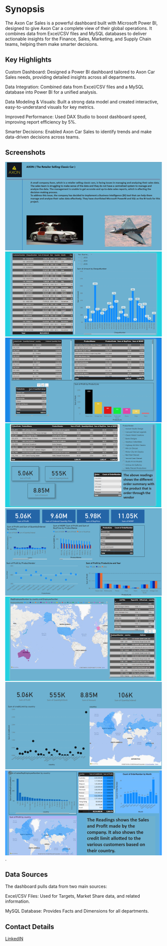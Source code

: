 
# Synopsis

The Axon Car Sales is a powerful dashboard built with Microsoft Power BI, designed to give Axon Car a complete view of their global operations. It combines data from Excel/CSV files and MySQL databases to deliver actionable insights for the Finance, Sales, Marketing, and Supply Chain teams, helping them make smarter decisions.


## Key Highlights

Custom Dashboard: Designed a Power BI dashboard tailored to Axon Car Sales needs, providing detailed insights across all departments.

Data Integration: Combined data from Excel/CSV files and a MySQL database into Power BI for a unified analysis.

Data Modeling & Visuals: Built a strong data model and created interactive, easy-to-understand visuals for key metrics.

Improved Performance: Used DAX Studio to boost dashboard speed, improving report efficiency by 5%.

Smarter Decisions: Enabled Axon Car Sales to identify trends and make data-driven decisions across teams.

## Screenshots

![image Alt](https://github.com/Satyakisen24/AxonDrive-Sales-Analytics/blob/2de97606e9b85cdc2e10d34791969b8b93a8d43b/axon%20project%20intro.png)
![image Alt](https://github.com/Satyakisen24/AxonDrive-Sales-Analytics/blob/2de97606e9b85cdc2e10d34791969b8b93a8d43b/axon%20project%20payent.png)
![image Alt](https://github.com/Satyakisen24/AxonDrive-Sales-Analytics/blob/2de97606e9b85cdc2e10d34791969b8b93a8d43b/axon%20project%20products%20%26%20quality.png)
![image Alt](https://github.com/Satyakisen24/AxonDrive-Sales-Analytics/blob/2de97606e9b85cdc2e10d34791969b8b93a8d43b/axon%20project%20order%20summary.png)
![image Alt](https://github.com/Satyakisen24/AxonDrive-Sales-Analytics/blob/2de97606e9b85cdc2e10d34791969b8b93a8d43b/axon%20project%20final%20report.png)
![image Alt](https://github.com/Satyakisen24/AxonDrive-Sales-Analytics/blob/2de97606e9b85cdc2e10d34791969b8b93a8d43b/axon%20project%20employee.png)
![image Alt](https://github.com/Satyakisen24/AxonDrive-Sales-Analytics/blob/2de97606e9b85cdc2e10d34791969b8b93a8d43b/axon%20project%20customers.png)
![image Alt](https://github.com/Satyakisen24/AxonDrive-Sales-Analytics/blob/2de97606e9b85cdc2e10d34791969b8b93a8d43b/axon%20project%20areas.png).
## Data Sources

The dashboard pulls data from two main sources:

Excel/CSV Files: Used for Targets, Market Share data, and related information.

MySQL Database: Provides Facts and Dimensions for all departments.

## Contact Details

[LinkedIN](https://www.linkedin.com/in/satyaki-sen-442315106/)
